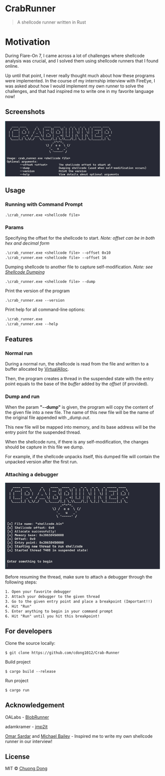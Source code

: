 # CrabRunner
> A shellcode runner written in Rust

# Motivation
During Flare-On 7, I came across a lot of challenges where shellcode analysis was crucial, and I solved them using shellcode runners that I found online.


Up until that point, I never really thought much about how these programs were implemented. In the course of my internship interview with FireEye, I was asked about how I would implement my own runner to solve the challenges, and that had inspired me to write one in my favorite language now!


## Screenshots
![](/images/Prompt.PNG)


## Usage


### Running with Command Prompt

    .\crab_runner.exe <shellcode file>

### Params
Specifying the offset for the shellcode to start. 
*Note: offset can be in both hex and decimal form*

    .\crab_runner.exe <shellcode file> --offset 0x10
    .\crab_runner.exe <shellcode file> --offset 16

Dumping shellcode to another file to capture self-modification.
*Note: see [Shellcode Dumping](#dump-and-run)*

    .\crab_runner.exe <shellcode file> --dump

Print the version of the program

    .\crab_runner.exe --version

Print help for all command-line options:

    .\crab_runner.exe
    .\crab_runner.exe --help


## Features

### Normal run

During a normal run, the shellcode is read from the file and written to a buffer allocated by [VirtualAlloc](https://docs.microsoft.com/en-us/windows/win32/api/memoryapi/nf-memoryapi-virtualalloc).


Then, the program creates a thread in the suspended state with the entry point equals to the base of the *buffer* added by the *offset* (if provided).

### Dump and run

When the param **"--dump"** is given, the program will copy the content of the given file into a new file. The name of this new file will be the name of the original file appended with *_dump.out*.


This new file will be mapped into memory, and its base address will be the entry point for the suspended thread.


When the shellcode runs, if there is any self-modification, the changes should be capture in this file we dump.

For example, if the shellcode unpacks itself, this dumped file will contain the unpacked version after the first run.


### Attaching a debugger

![](/images/attach.PNG)

Before resuming the thread, make sure to attach a debugger through the following steps:

    1. Open your favorite debugger
    2. Attach your debugger to the given thread
    3. Go to the given entry point and place a breakpoint (Important!!)
    4. Hit "Run"
    5. Enter anything to begin in your command prompt
    6. Hit "Run" until you hit this breakpoint!


## For developers

Clone the source locally:

    $ git clone https://github.com/cdong1012/Crab-Runner

Build project

    $ cargo build --release

Run project

    $ cargo run


## Acknowledgement

OALabs - [BlobRunner](https://github.com/OALabs/BlobRunner)

adamkramer - [jmp2it](https://github.com/adamkramer/jmp2it)

[Omar Sardar](https://twitter.com/osardar1) and [Michael Bailey](https://twitter.com/mykill) - Inspired me to write my own shellcode runner in our interview!

## License

MIT © [Chuong Dong](http://chuongdong.com/)
